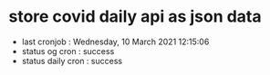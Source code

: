 # store covid daily api as json data

- last cronjob : Wednesday, 10 March 2021 12:15:06
- status og cron : success
- status daily cron : success
      
      
